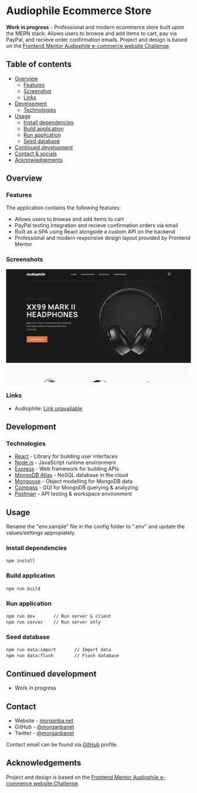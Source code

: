 # Audiophile Ecommerce Store

**Work in progress** - Professional and modern ecommerce store built upon the MERN stack. Allows users to browse and add items to cart, pay via PayPal, and recieve order confirmation emails. Project and design is based on the [Frontend Mentor Audiophile e-commerce website Challenge](https://www.frontendmentor.io/challenges/audiophile-ecommerce-website-C8cuSd_wx).

## Table of contents

- [Overview](#overview)
  - [Features](#features)
  - [Screenshot](#screenshot)
  - [Links](#links)
- [Development](#development)
  - [Technologies](#technologies)
- [Usage](#usage)
  - [Install dependencies](#install-dependencies)
  - [Build application](#build-application)
  - [Run application](#run-application)
  - [Seed database](#seed-database)
- [Continued development](#continued-development)
- [Contact & socials](#contact)
- [Acknowledgements](#acknowledgements)

## Overview

### Features

The application contains the following features:

- Allows users to browse and add items to cart
- PayPal testing integration and recieve confirmation orders via email
- Built as a SPA using React alongside a custom API on the backend
- Professional and modern responsive design layout provided by Frontend Mentor

### Screenshots

![screenshot](./frontend/public/images/screenshot.jpg)

### Links

- Audiophile: [Link unavailable]()

## Development

### Technologies

- [React](https://react.dev/) - Library for building user interfaces
- [Node.js](https://nodejs.org/en) - JavaScript runtime environment
- [Express](http://expressjs.com/) - Web framework for building APIs
- [MongoDB Atlas](https://www.mongodb.com/atlas) - NoSQL database in the cloud
- [Mongoose](https://mongoosejs.com/) - Object modelling for MongoDB data
- [Compass](https://www.mongodb.com/products/tools/compass) - GUI for MongoDB querying & analyzing
- [Postman](https://www.postman.com/) - API testing & workspace environment

## Usage

Rename the "env.sample" file in the config folder to ".env" and update the values/settings appropiately.

### Install dependencies

```
npm install
```

### Build application

```
npm run build
```

### Run application

```
npm run dev       // Run server & client
npm run server    // Run server only
```

### Seed database

```
npm run data:import       // Import data
npm run data:flush        // Flush database
```

## Continued development

- Work in progress

## Contact

- Website - [morganba.net](morganba.net)
- GitHub - [@morganbanet](https://github.com/morganbanet)
- Twitter - [@morganbanet](https://twitter.com/morganbanet)

Contact email can be found via [GitHub](https://gist.github.com/morganbanet) profile.

## Acknowledgements

Project and design is based on the [Frontend Mentor Audiophile e-commerce website Challenge](https://www.frontendmentor.io/challenges/audiophile-ecommerce-website-C8cuSd_wx).
